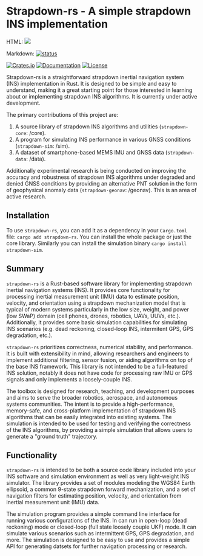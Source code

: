 # Strapdown-rs - A simple strapdown INS implementation

HTML: <a href="https://joss.theoj.org/papers/5079592cc860d1435482a4a7764edcd4"><img src="https://joss.theoj.org/papers/5079592cc860d1435482a4a7764edcd4/status.svg"></a>

Markdown: [![status](https://joss.theoj.org/papers/5079592cc860d1435482a4a7764edcd4/status.svg)](https://joss.theoj.org/papers/5079592cc860d1435482a4a7764edcd4)

[![Crates.io](https://img.shields.io/crates/v/strapdown-rs.svg)](https://crates.io/crates/strapdown-rs)
[![Documentation](https://docs.rs/strapdown-rs/badge.svg)](https://docs.rs/strapdown-rs)
[![License](https://img.shields.io/crates/l/strapdown-rs.svg)](https://crates.io/crates/strapdown-rs)

Strapdown-rs is a straightforward strapdown inertial navigation system (INS) implementation in Rust. It is designed to be simple and easy to understand, making it a great starting point for those interested in learning about or implementing strapdown INS algorithms. It is currently under active development.

The primary contributions of this project are:

1. A source library of strapdown INS algorithms and utilities (`strapdown-core`: /core).
2. A program for simulating INS performance in various GNSS conditions (`strapdown-sim`: /sim).
3. A dataset of smartphone-based MEMS IMU and GNSS data (`strapdown-data`: /data).

Additionally experimental research is being conducted on improving the accuracy and robustness of strapdown INS algorithms under degraded and denied GNSS conditions by providing an alternative PNT solution in the form of geophysical anomaly data (`strapdown-geonav`: /geonav). This is an area of active research.

## Installation

To use `strapdown-rs`, you can add it as a dependency in your `Cargo.toml` file: `cargo add strapdown-rs`. You can install the whole package or just the core library. Similarly you can install the simulation binary `cargo install strapdown-sim`.

## Summary

`strapdown-rs` is a Rust-based software library for implementing strapdown inertial navigation systems (INS). It provides core functionality for processing inertial measurement unit (IMU) data to estimate position, velocity, and orientation using a strapdown mechanization model that is typical of modern systems particularly in the low size, weight, and power (low SWaP) domain (cell phones, drones, robotics, UAVs, UUVs, etc.). Additionally, it provides some basic simulation capabilities for simulating INS scenarios (e.g. dead reckoning, closed-loop INS, intermitent GPS, GPS degradation, etc.).

`strapdown-rs` prioritizes correctness, numerical stability, and performance. It is built with extensibility in mind, allowing researchers and engineers to implement additional filtering, sensor fusion, or aiding algorithms on top of the base INS framework. This library is not intended to be a full-featured INS solution, notably it does not have code for processing raw IMU or GPS signals and only implements a loosely-couple INS.

The toolbox is designed for research, teaching, and development purposes and aims to serve the broader robotics, aerospace, and autonomous systems communities. The intent is to provide a high-performance, memory-safe, and cross-platform implementation of strapdown INS algorithms that can be easily integrated into existing systems. The simulation is intended to be used for testing and verifying the correctness of the INS algorithms, by providing a simple simulation that allows users to generate a "ground truth" trajectory.

## Functionality

`strapdown-rs` is intended to be both a source code library included into your INS software and simulation environment as well as very light-weight INS simulator. The library provides a set of modules modeling the WGS84 Earth ellipsoid, a common 9-state strapdown forward mechanization, and a set of navigation filters for estimating position, velocity, and orientation from inertial measurement unit (IMU) data.

The simulation program provides a simple command line interface for running various configurations of the INS. In can run in open-loop (dead reckoning) mode or closed-loop (full state loosely couple UKF) mode. It can simulate various scenarios such as intermittent GPS, GPS degradation, and more. The simulation is designed to be easy to use and provides a simple API for generating datsets for further navigation processing or research.